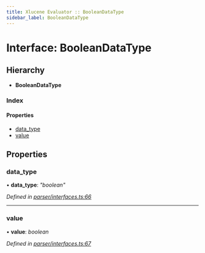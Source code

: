 ```yaml
---
title: Xlucene Evaluator :: BooleanDataType
sidebar_label: BooleanDataType
---
```


# Interface: BooleanDataType

## Hierarchy

* **BooleanDataType**

### Index

#### Properties

* [data_type](booleandatatype.md#data_type)
* [value](booleandatatype.md#value)

## Properties

###  data_type

• **data_type**: *"boolean"*

*Defined in [parser/interfaces.ts:66](https://github.com/terascope/teraslice/blob/6e018493/packages/xlucene-evaluator/src/parser/interfaces.ts#L66)*

___

###  value

• **value**: *boolean*

*Defined in [parser/interfaces.ts:67](https://github.com/terascope/teraslice/blob/6e018493/packages/xlucene-evaluator/src/parser/interfaces.ts#L67)*
